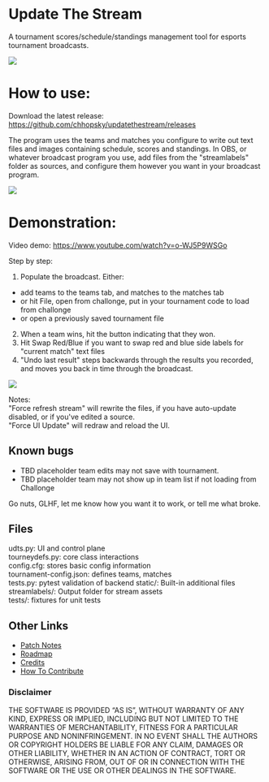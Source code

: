 # Update The Stream
A tournament scores/schedule/standings management tool for esports tournament broadcasts.

<img src="https://chhopsky.github.io/UDTS-demo-0.3.png">

# How to use:
Download the latest release: https://github.com/chhopsky/updatethestream/releases  

The program uses the teams and matches you configure to write out text files and images containing schedule, scores and standings. In OBS, or whatever broadcast program you use, add files from the "streamlabels" folder as sources, and configure them however you want in your broadcast program.

<img src="https://chhopsky.github.io/udts-in-obs.png">

# Demonstration:
Video demo: https://www.youtube.com/watch?v=o-WJ5P9WSGo

Step by step:
1. Populate the broadcast. Either:  
- add teams to the teams tab, and matches to the matches tab  
- or hit File, open from challonge, put in your tournament code to load from challonge
- or open a previously saved tournament file  
2. When a team wins, hit the button indicating that they won.  
3. Hit Swap Red/Blue if you want to swap red and blue side labels for "current match" text files  
4. "Undo last result" steps backwards through the results you recorded, and moves you back in time through the broadcast.  

<img src="https://chhopsky.github.io/UDTS-screenshot-0.3.png">

Notes:  
"Force refresh stream" will rewrite the files, if you have auto-update disabled, or if you've edited a source.  
"Force UI Update" will redraw and reload the UI.

## Known bugs
- TBD placeholder team edits may not save with tournament.
- TBD placeholder team may not show up in team list if not loading from Challonge

Go nuts, GLHF, let me know how you want it to work, or tell me what broke.

## Files
udts.py: UI and control plane  
tourneydefs.py: core class interactions  
config.cfg: stores basic config information  
tournament-config.json: defines teams, matches  
tests.py: pytest validation of backend
static/: Built-in additional files
streamlabels/: Output folder for stream assets  
tests/: fixtures for unit tests

## Other Links
- [Patch Notes](patchnotes.md)  
- [Roadmap](roadmap.md)
- [Credits](credits.md)  
- [How To Contribute](how-to-contribute.md)  

### Disclaimer
THE SOFTWARE IS PROVIDED “AS IS”, WITHOUT WARRANTY OF ANY KIND, EXPRESS OR IMPLIED, INCLUDING BUT NOT LIMITED TO THE WARRANTIES OF MERCHANTABILITY, FITNESS FOR A PARTICULAR PURPOSE AND NONINFRINGEMENT. IN NO EVENT SHALL THE AUTHORS OR COPYRIGHT HOLDERS BE LIABLE FOR ANY CLAIM, DAMAGES OR OTHER LIABILITY, WHETHER IN AN ACTION OF CONTRACT, TORT OR OTHERWISE, ARISING FROM, OUT OF OR IN CONNECTION WITH THE SOFTWARE OR THE USE OR OTHER DEALINGS IN THE SOFTWARE.
